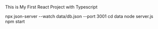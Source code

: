 
This is My First React Project with Typescript

npx json-server --watch data/db.json --port 3001
cd data
node server.js
npm start



